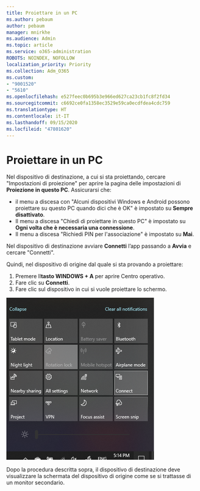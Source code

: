 ```yaml
---
title: Proiettare in un PC
ms.author: pebaum
author: pebaum
manager: mnirkhe
ms.audience: Admin
ms.topic: article
ms.service: o365-administration
ROBOTS: NOINDEX, NOFOLLOW
localization_priority: Priority
ms.collection: Adm_O365
ms.custom:
- "9001520"
- "5610"
ms.openlocfilehash: e527feec0b695b3e966ed627ca23cb1fc8f2fd34
ms.sourcegitcommit: c6692ce0fa1358ec3529e59ca0ecdfdea4cdc759
ms.translationtype: HT
ms.contentlocale: it-IT
ms.lasthandoff: 09/15/2020
ms.locfileid: "47801620"
---
```

# <a name="project-to-a-pc"></a>Proiettare in un PC

Nel dispositivo di destinazione, a cui si sta proiettando, cercare "Impostazioni di proiezione" per aprire la pagina delle impostazioni di **Proiezione in questo PC**. Assicurarsi che:
- il menu a discesa con "Alcuni dispositivi Windows e Android possono proiettare su questo PC quando dici che è OK" è impostato su **Sempre disattivato**.
- Il menu a discesa "Chiedi di proiettare in questo PC" è impostato su **Ogni volta che è necessaria una connessione**.
- Il menu a discesa "Richiedi PIN per l'associazione" è impostato su **Mai**.

Nel dispositivo di destinazione avviare **Connetti** l’app passando a **Avvia** e cercare "Connetti".

Quindi, nel dispositivo di origine dal quale si sta provando a proiettare:

1. Premere Il**tasto WINDOWS + A** per aprire Centro operativo.
2. Fare clic su **Connetti**.
3. Fare clic sul dispositivo in cui si vuole proiettare lo schermo.

![Proiettare in un PC](media/project-to-a-pc.png)

Dopo la procedura descritta sopra, il dispositivo di destinazione deve visualizzare la schermata del dispositivo di origine come se si trattasse di un monitor secondario.
